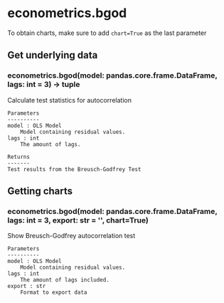 # econometrics.bgod

To obtain charts, make sure to add `chart=True` as the last parameter

## Get underlying data 
### econometrics.bgod(model: pandas.core.frame.DataFrame, lags: int = 3) -> tuple

Calculate test statistics for autocorrelation

    Parameters
    ----------
    model : OLS Model
        Model containing residual values.
    lags : int
        The amount of lags.

    Returns
    -------
    Test results from the Breusch-Godfrey Test

## Getting charts 
### econometrics.bgod(model: pandas.core.frame.DataFrame, lags: int = 3, export: str = '', chart=True)

Show Breusch-Godfrey autocorrelation test

    Parameters
    ----------
    model : OLS Model
        Model containing residual values.
    lags : int
        The amount of lags included.
    export : str
        Format to export data
